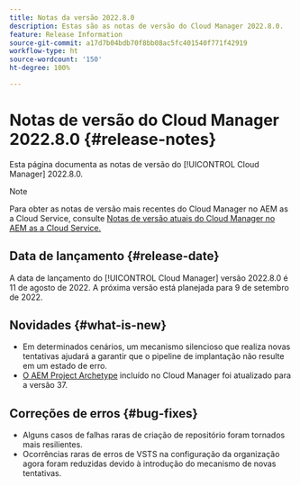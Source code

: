 ```yaml
---
title: Notas da versão 2022.8.0
description: Estas são as notas de versão do Cloud Manager 2022.8.0.
feature: Release Information
source-git-commit: a17d7b04bdb70f8bb08ac5fc401540f771f42919
workflow-type: ht
source-wordcount: '150'
ht-degree: 100%

---
```



# Notas de versão do Cloud Manager 2022.8.0 {#release-notes}

Esta página documenta as notas de versão do [!UICONTROL Cloud Manager] 2022.8.0.

>[!NOTE]
>
>Para obter as notas de versão mais recentes do Cloud Manager no AEM as a Cloud Service, consulte [Notas de versão atuais do Cloud Manager no AEM as a Cloud Service.](https://experienceleague.adobe.com/docs/experience-manager-cloud-service/content/implementing/using-cloud-manager/release-notes-cloud-manager/release-notes-cm-current.html?lang=pt-BR)

## Data de lançamento {#release-date}

A data de lançamento do [!UICONTROL Cloud Manager] versão 2022.8.0 é 11 de agosto de 2022. A próxima versão está planejada para 9 de setembro de 2022.

## Novidades {#what-is-new}

* Em determinados cenários, um mecanismo silencioso que realiza novas tentativas ajudará a garantir que o pipeline de implantação não resulte em um estado de erro.
* [O AEM Project Archetype](https://experienceleague.adobe.com/docs/experience-manager-core-components/using/developing/archetype/overview.html?lang=pt-BR) incluído no Cloud Manager foi atualizado para a versão 37.

## Correções de erros {#bug-fixes}

* Alguns casos de falhas raras de criação de repositório foram tornados mais resilientes.
* Ocorrências raras de erros de VSTS na configuração da organização agora foram reduzidas devido à introdução do mecanismo de novas tentativas.
